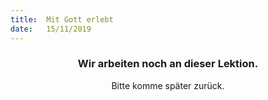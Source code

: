 ```yaml
---
title:  Mit Gott erlebt
date:   15/11/2019
---
```


### <center>Wir arbeiten noch an dieser Lektion.</center>
<center>Bitte komme später zurück.</center>